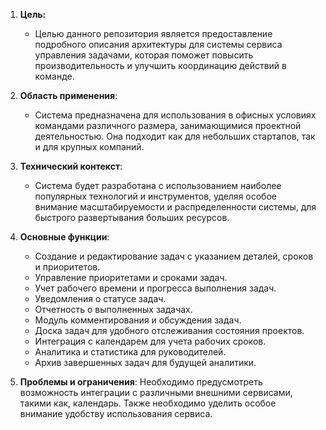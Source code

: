 1. **Цель:**
    
    - Целью данного репозитория является предоставление подробного описания архитектуры для системы сервиса управления задачами, которая поможет повысить производительность и улучшить координацию действий в команде.
2. **Область применения**:
    
    - Система предназначена для использования в офисных условиях командами различного размера, занимающимися проектной деятельностью. Она подходит как для небольших стартапов, так и для крупных компаний.
3. **Технический контекст**:
    
    - Система будет разработана с использованием наиболее популярных технологий и инструментов, уделяя особое внимание масштабируемости и распределенности системы, для быстрого развертывания больших ресурсов.
4. **Основные функции**:
	- Создание и редактирование задач с указанием деталей, сроков и приоритетов.
	- Управление приоритетами и сроками задач.
	- Учет рабочего времени и прогресса выполнения задач.
	- Уведомления о статусе задач.
	- Отчетность о выполненных задачах.
	- Модуль комментирования и обсуждения задач.
	- Доска задач для удобного отслеживания состояния проектов.
	- Интеграция с календарем для учета рабочих сроков.
	- Аналитика и статистика для руководителей.
	- Архив завершенных задач для будущей аналитики.
5. **Проблемы и ограничения**:
	Необходимо предусмотреть возможность интеграции с различными внешними сервисами, такими как, календарь. Также необходимо уделить особое внимание удобству использования сервиса.
